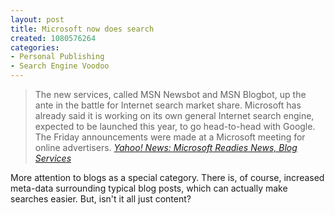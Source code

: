 ```yaml
--- 
layout: post
title: Microsoft now does search
created: 1080576264
categories: 
- Personal Publishing
- Search Engine Voodoo
---
```

<blockquote>
The new services, called MSN Newsbot and MSN Blogbot, up the ante in the battle for Internet search market share. Microsoft has already said it is working on its own general Internet search engine, expected to be launched this year, to go head-to-head with Google. The Friday announcements were made at a Microsoft meeting for online advertisers.
<cite><a href="http://story.news.yahoo.com/news?tmpl=story2&u=/pcworld/20040327/tc_pcworld/115416">Yahoo! News: Microsoft Readies News, Blog Services</a></cite>
</blockquote>

<p>More attention to blogs as a special category. There is, of course, increased meta-data surrounding typical blog posts, which can actually make searches easier. But, isn't it all just content? 
